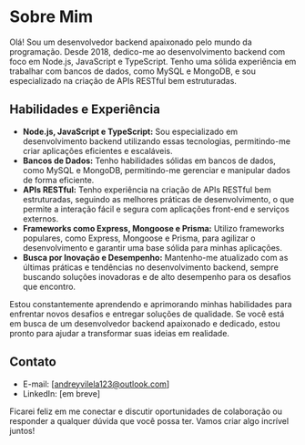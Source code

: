 # Sobre Mim

Olá! Sou um desenvolvedor backend apaixonado pelo mundo da programação. Desde 2018, dedico-me ao desenvolvimento backend com foco em Node.js, JavaScript e TypeScript. Tenho uma sólida experiência em trabalhar com bancos de dados, como MySQL e MongoDB, e sou especializado na criação de APIs RESTful bem estruturadas.

## Habilidades e Experiência

- **Node.js, JavaScript e TypeScript:** Sou especializado em desenvolvimento backend utilizando essas tecnologias, permitindo-me criar aplicações eficientes e escaláveis.
- **Bancos de Dados:** Tenho habilidades sólidas em bancos de dados, como MySQL e MongoDB, permitindo-me gerenciar e manipular dados de forma eficiente.
- **APIs RESTful:** Tenho experiência na criação de APIs RESTful bem estruturadas, seguindo as melhores práticas de desenvolvimento, o que permite a interação fácil e segura com aplicações front-end e serviços externos.
- **Frameworks como Express, Mongoose e Prisma:** Utilizo frameworks populares, como Express, Mongoose e Prisma, para agilizar o desenvolvimento e garantir uma base sólida para minhas aplicações.
- **Busca por Inovação e Desempenho:** Mantenho-me atualizado com as últimas práticas e tendências no desenvolvimento backend, sempre buscando soluções inovadoras e de alto desempenho para os desafios que encontro.

Estou constantemente aprendendo e aprimorando minhas habilidades para enfrentar novos desafios e entregar soluções de qualidade. Se você está em busca de um desenvolvedor backend apaixonado e dedicado, estou pronto para ajudar a transformar suas ideias em realidade.

## Contato

- E-mail: [andreyvilela123@outlook.com]
- LinkedIn: [em breve]

Ficarei feliz em me conectar e discutir oportunidades de colaboração ou responder a qualquer dúvida que você possa ter. Vamos criar algo incrível juntos!
